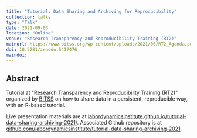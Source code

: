 ```yaml
---
title: "Tutorial: Data Sharing and Archiving for Reproducibility"
collection: talks
type: "Talk"
date: 2021-09-03
location: "Online"
venue: "Research Transparency and Reproducibility Training (RT2)"
mainurl: https://www.bitss.org/wp-content/uploads/2021/06/RT2_Agenda.pdf
doi: 10.5281/zenodo.5417476
maindoi: 
---
```


## Abstract

Tutorial at "Research Transparency and Reproducibility Training (RT2)" organized by [BITSS](https://www.bitss.org/) on how to share data in a persistent, reproducible way, with an R-based tutorial.

Live presentation materials are at [labordynamicsinstitute.github.io/tutorial-data-sharing-archiving-2021/](https://labordynamicsinstitute.github.io/tutorial-data-sharing-archiving-2021/#/). Associated Github repository is at [github.com/labordynamicsinstitute/tutorial-data-sharing-archiving-2021](https://github.com/labordynamicsinstitute/tutorial-data-sharing-archiving-2021).
